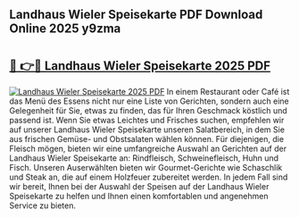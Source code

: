 ## Landhaus Wieler Speisekarte PDF Download Online 2025 y9zma

# <h2><a href="http://gcbddhy.nevu.top/?p=Landhaus+Wieler+Speisekarte">🔗 👉🔴 Landhaus Wieler Speisekarte 2025 PDF</a></h2>

[![Landhaus Wieler Speisekarte 2025 PDF](https://i.imgur.com/dBaPXMq.png)](http://gcbddhy.nevu.top/?p=Landhaus+Wieler+Speisekarte)
In einem Restaurant oder Café ist das Menü des Essens nicht nur eine Liste von Gerichten, sondern auch eine Gelegenheit für Sie, etwas zu finden, das für Ihren Geschmack köstlich und passend ist. Wenn Sie etwas Leichtes und Frisches suchen, empfehlen wir auf unserer Landhaus Wieler Speisekarte unseren Salatbereich, in dem Sie aus frischen Gemüse- und Obstsalaten wählen können. Für diejenigen, die Fleisch mögen, bieten wir eine umfangreiche Auswahl an Gerichten auf der Landhaus Wieler Speisekarte an: Rindfleisch, Schweinefleisch, Huhn und Fisch. Unseren Auserwählten bieten wir Gourmet-Gerichte wie Schaschlik und Steak an, die auf einem Holzfeuer zubereitet werden. In jedem Fall sind wir bereit, Ihnen bei der Auswahl der Speisen auf der Landhaus Wieler Speisekarte zu helfen und Ihnen einen komfortablen und angenehmen Service zu bieten.
